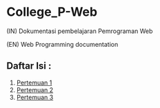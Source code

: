# College_P-Web
(IN) Dokumentasi pembelajaran Pemrograman Web

(EN) Web Programming documentation
## Daftar Isi :

1. [Pertemuan 1](./Pertemuan%201/)  
2. [Pertemuan 2](./Pertemuan%202/)  
3. [Pertemuan 3](./Pertemuan%203/)  
